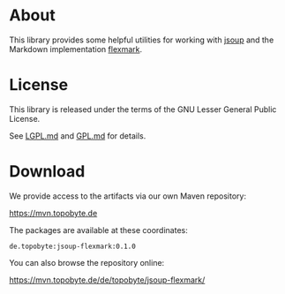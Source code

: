 # About

This library provides some helpful utilities for working
with [jsoup](https://github.com/jhy/jsoup/) and the Markdown
implementation [flexmark](https://github.com/vsch/flexmark-java).

# License

This library is released under the terms of the GNU Lesser General Public
License.

See [LGPL.md](LGPL.md) and [GPL.md](GPL.md) for details.

# Download

We provide access to the artifacts via our own Maven repository:

<https://mvn.topobyte.de>

The packages are available at these coordinates:

    de.topobyte:jsoup-flexmark:0.1.0

You can also browse the repository online:

<https://mvn.topobyte.de/de/topobyte/jsoup-flexmark/>

